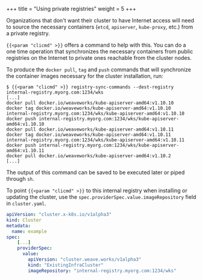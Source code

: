 +++
title = "Using private registries"
weight = 5
+++

Organizations that don't want their cluster to have Internet access will need
to source the necessary containers (`etcd`, `apiserver`, `kube-proxy`, etc.)
from a private registry.

`{{<param "clicmd" >}}` offers a command to help with this. You can do a one time operation
that synchronizes the necessary containers from public registries on the
Internet to private ones reachable from the cluster nodes.

To produce the `docker pull`, `tag` and `push` commands that will synchronize
the container images necessary for the cluster installation, run:

```console
$ {{<param "clicmd" >}} registry-sync-commands --dest-registry internal-registry.myorg.com:1234/wks
[...]
docker pull docker.io/weaveworks/kube-apiserver-amd64:v1.10.10
docker tag docker.io/weaveworks/kube-apiserver-amd64:v1.10.10 internal-registry.myorg.com:1234/wks/kube-apiserver-amd64:v1.10.10
docker push internal-registry.myorg.com:1234/wks/kube-apiserver-amd64:v1.10.10
docker pull docker.io/weaveworks/kube-apiserver-amd64:v1.10.11
docker tag docker.io/weaveworks/kube-apiserver-amd64:v1.10.11 internal-registry.myorg.com:1234/wks/kube-apiserver-amd64:v1.10.11
docker push internal-registry.myorg.com:1234/wks/kube-apiserver-amd64:v1.10.11
docker pull docker.io/weaveworks/kube-apiserver-amd64:v1.10.2
[...]
```

The output of this command can be saved to be executed later or piped through `sh`.

To point `{{<param "clicmd" >}}` to this internal registry when installing or updating the
cluster, use the `spec.providerSpec.value.imageRepository` field in
`cluster.yaml`.

```yaml
apiVersion: "cluster.x-k8s.io/v1alpha3"
kind: Cluster
metadata:
  name: example
spec:
    [...]
    providerSpec:
      value:
        apiVersion: "cluster.weave.works/v1alpha3"
        kind: "ExistingInfraCluster"
        imageRepository: "internal-registry.myorg.com:1234/wks"
```

